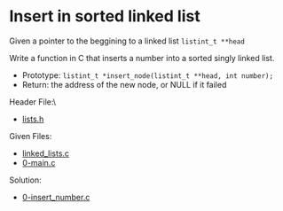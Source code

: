 # Insert in sorted linked list #
Given a pointer to the beggining to a linked list `listint_t **head`

Write a function in C that inserts a number into a sorted singly linked list.

- Prototype: `listint_t *insert_node(listint_t **head, int number);`
- Return: the address of the new node, or NULL if it failed

Header File:\
- [lists.h](lists.h "lists.h - Header file.")

Given Files:

- [linked_lists.c](linked_lists.c "linked_lists.c - Given file.")
- [0-main.c](0-main.c "linked_lists.c - Given file.")

Solution:

- [0-insert_number.c](0-insert_number.c "0-insert_number.c - Solution file.")
